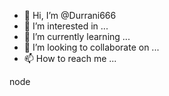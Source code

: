 - 👋 Hi, I’m @Durrani666
- 👀 I’m interested in ...
- 🌱 I’m currently learning ...
- 💞️ I’m looking to collaborate on ...
- 📫 How to reach me ...

<!---
Durrani666/Durrani666 is a ✨ special ✨ repository because its `README.md` (this file) appears on your GitHub profile.
You can click the Preview link to take a look at your changes.
--->node

